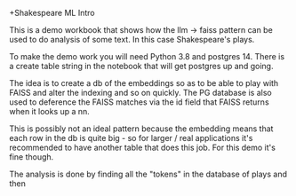 +Shakespeare ML Intro 

This is a demo workbook that shows how the llm -> faiss pattern can be used to do analysis of some text. In this case Shakespeare's plays. 

To make the demo work you will need Python 3.8 and postgres 14. There is a create table string in the notebook that will get postgres up and going. 

The idea is to create a db of the embeddings so as to be able to play with FAISS and alter the indexing and so on quickly. The PG database is also used to deference the FAISS matches via the id field that FAISS returns when it looks up a nn. 

This is possibly not an ideal pattern because the embedding means that each row in the db is quite big - so for larger / real applications it's recommended to have another table that does this job. For this demo it's fine though. 

The analysis is done by finding all the "tokens" in the database of plays and then 
